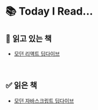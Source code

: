 # 📚 Today I Read...

## 🔄 읽고 있는 책

- [모던 리액트 딥다이브](/modern-react-deep-dive)

<br />

## ✅ 읽은 책

- [모던 자바스크립트 딥다이브](/modern-javascript-deep-dive/)
